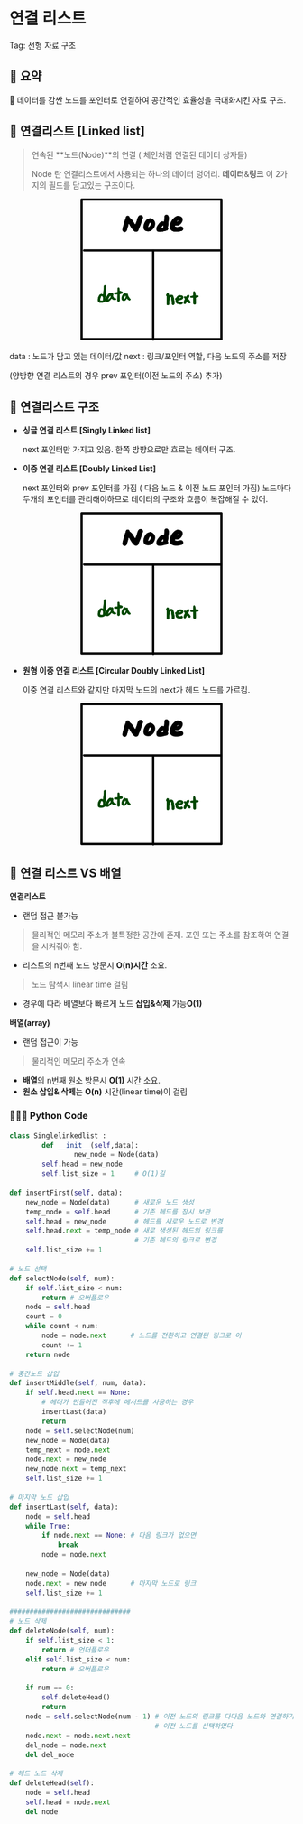 # 연결 리스트

Tag: 선형 자료 구조

## 📖 요약

<aside>
📌 데이터를 감싼 노드를 포인터로 연결하여 공간적인 효율성을 극대화시킨 자료 구조.

</aside>

## 🔗 연결리스트 [Linked list]

> 연속된 **노드(Node)**의 연결 ( 체인처럼 연결된 데이터 상자들)
>
>Node 란 연결리스트에서 사용되는 하나의 데이터 덩어리. **데이터**&**링크** 이 2가지의 필드를 담고있는 구조이다.
>

<center>
	<img src="https://github.com/Yul-ia/Computer-Science/blob/main/Computer%20Architecture/imgfile/node.png" 
		width="50%"
		height="50%" />
</center>


data : 노드가 담고 있는 데이터/값
next : 링크/포인터 역할, 다음 노드의 주소를 저장

(양방향 연결 리스트의 경우 prev 포인터(이전 노드의 주소) 추가)

## 🔗 연결리스트 구조

- **싱글 연결 리스트 [Singly Linked list]**
    
    next 포인터만 가지고 있음. 한쪽 방향으로만 흐르는 데이터 구조.
    

- **이중 연결 리스트 [Doubly Linked List]**
    
    next 포인터와 prev 포인터를 가짐 ( 다음 노드 & 이전 노드 포인터 가짐)
    노드마다 두개의 포인터를 관리해야하므로 데이터의 구조와 흐름이 복잡해질 수 있어.
    

<center>
	<img src="https://github.com/Yul-ia/Computer-Science/blob/main/Computer%20Architecture/imgfile/node.png" 
		width="50%"
		height="50%" />
</center>

- **원형 이중 연결 리스트 [Circular Doubly Linked List]**
    
    이중 연결 리스트와 같지만 마지막 노드의 next가 헤드 노드를 가르킴.
    

<center>
	<img src="https://github.com/Yul-ia/Computer-Science/blob/main/Computer%20Architecture/imgfile/node.png" 
		width="50%"
		height="50%" />
</center>

## 🔗 연결 리스트 VS 배열

**연결리스트**

- 랜덤 접근 불가능
> 물리적인 메모리 주소가 불특정한 공간에 존재.  포인 또는 주소를 참조하여 연결을 시켜줘야 함.
- 리스트의 n번째 노드 방문시 **O(n)시간** 소요.
> 노드 탐색시 linear time 걸림
- 경우에 따라 배열보다 빠르게 노드 **삽입&삭제** 가능**O(1)**

**배열(array)**

- 랜덤 접근이 가능
> 물리적인 메모리 주소가 연속
- **배열**의 n번째 원소 방문시 **O(1)** 시간 소요.
- **원소 삽입& 삭제**는 **O(n)** 시간(linear time)이 걸림

### 👩🏻‍💻 Python Code

```python
class Singlelinkedlist :
		def __init__(self,data):
				new_node = Node(data) 
        self.head = new_node
        self.list_size = 1     # O(1)길

def insertFirst(self, data):
    new_node = Node(data)      # 새로운 노드 생성
    temp_node = self.head      # 기존 헤드를 잠시 보관
    self.head = new_node       # 헤드를 새로운 노드로 변경
    self.head.next = temp_node # 새로 생성된 헤드의 링크를
                               # 기존 헤드의 링크로 변경
    self.list_size += 1

# 노드 선택
def selectNode(self, num):
    if self.list_size < num:
        return # 오버플로우
    node = self.head
    count = 0
    while count < num:
        node = node.next      # 노드를 전환하고 연결된 링크로 이
        count += 1
    return node

# 중간노드 삽입
def insertMiddle(self, num, data):
    if self.head.next == None:
        # 헤더가 만들어진 직후에 메서드를 사용하는 경우
        insertLast(data)
        return
    node = self.selectNode(num)
    new_node = Node(data)
    temp_next = node.next
    node.next = new_node
    new_node.next = temp_next
    self.list_size += 1

# 마지막 노드 삽입
def insertLast(self, data):
    node = self.head
    while True:
        if node.next == None: # 다음 링크가 없으면
            break
        node = node.next

    new_node = Node(data)
    node.next = new_node      # 마지막 노드로 링크
    self.list_size += 1

##############################
# 노드 삭제
def deleteNode(self, num):
    if self.list_size < 1:
        return # 언더플로우
    elif self.list_size < num:
        return # 오버플로우

    if num == 0:
        self.deleteHead()
        return
    node = self.selectNode(num - 1) # 이전 노드의 링크를 다다음 노드와 연결하기 위해
                                    # 이전 노드를 선택하였다
    node.next = node.next.next
    del_node = node.next
    del del_node

# 헤드 노드 삭제
def deleteHead(self):
    node = self.head
    self.head = node.next
    del node
```
